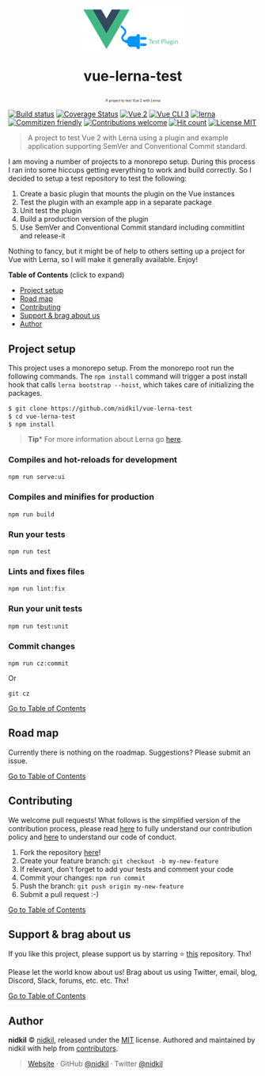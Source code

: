 <p align="center">
  <img src="https://raw.githubusercontent.com/nidkil/vue-lerna-test/master/public/vue-test-plugin-logo.png" alt="vue-lerna-test logo" width="200"/>
</p>
<p align="center" style="font-size: 2.0em"><b>vue-lerna-test</b></p>
<p align="center" style="font-size: 0.5em">A project to test Vue 2 with Lerna</p>

[![Build status](https://travis-ci.com/nidkil/vue-lerna-test.svg?branch=master)](https://travis-ci.com/nidkil/vue-lerna-test)
[![Coverage Status](https://coveralls.io/repos/github/nidkil/vue-lerna-test/badge.svg)](https://coveralls.io/github/nidkil/vue-lerna-test)
[![Vue 2](https://img.shields.io/badge/vue-2.x-brightgreen.svg)](https://vuejs.org/)
[![Vue CLI 3](https://img.shields.io/badge/vue%20cli-3-brightgreen.svg)](https://cli.vuejs.org/)
[![lerna](https://img.shields.io/badge/maintained%20with-lerna-cc00ff.svg)](https://lernajs.io/)
[![Commitizen friendly](https://img.shields.io/badge/commitizen-friendly-brightgreen.svg)](http://commitizen.github.io/cz-cli/)
[![Contributions welcome](https://img.shields.io/badge/contributions-welcome-brightgreen.svg?style=flat)](https://github.com/dwyl/esta/issues)
[![Hit count](http://hits.dwyl.com/nidkil/vue-lerna-test.svg)](http://hits.dwyl.com/dwyl/start-here)
[![License MIT](https://img.shields.io/badge/license-mit-yellow.svg)](https://opensource.org/licenses/MIT)

> A project to test Vue 2 with Lerna using a plugin and example application supporting SemVer and Conventional Commit standard.

I am moving a number of projects to a monorepo setup. During this process I ran into some hiccups getting everything to work and build correctly. So I decided to setup a test repository to test the following:

1. Create a basic plugin that mounts the plugin on the Vue instances
2. Test the plugin with an example app in a separate package
3. Unit test the plugin
4. Build a production version of the plugin
5. Use SemVer and Conventional Commit standard including commitlint and release-it

Nothing to fancy, but it might be of help to others setting up a project for Vue with Lerna, so I will make it generally available. Enjoy!

<a name="toc">
  <summary><strong>Table of Contents</strong> (click to expand)</summary>

<!-- toc -->

- [Project setup](#project-setup)
- [Road map](#road-map)
- [Contributing](#contributing)
- [Support & brag about us](#support--brag-about-us)
- [Author](#author)

<!-- tocstop -->

</a>

## Project setup

This project uses a monorepo setup. From the monorepo root run the following commands. The `npm install` command will trigger a post install hook that calls `lerna bootstrap --hoist`, which takes care of initializing the packages.

```
$ git clone https://github.com/nidkil/vue-lerna-test
$ cd vue-lerna-test
$ npm install
```

> **Tip*** For more information about Lerna go [here](https://github.com/lerna/lerna#readme).

### Compiles and hot-reloads for development

```
npm run serve:ui
```

### Compiles and minifies for production

```
npm run build
```

### Run your tests

```
npm run test
```

### Lints and fixes files

```
npm run lint:fix
```

### Run your unit tests

```
npm run test:unit
```

### Commit changes

```
npm run cz:commit
```

Or

```
git cz
```

[Go to Table of Contents](#toc)

## Road map

Currently there is nothing on the roadmap. Suggestions? Please submit an issue.

[Go to Table of Contents](#toc)

## Contributing

We welcome pull requests! What follows is the simplified version of the contribution process, please read [here](./CONTRIBUTING.md) to fully understand our contribution policy and [here](./CODE-OF-CONDUCT.md) to understand our code of conduct.

1. Fork the repository [here](https://github.com/nidkil/vue-lerna-test)!
2. Create your feature branch: `git checkout -b my-new-feature`
3. If relevant, don't forget to add your tests and comment your code
4. Commit your changes: `npm run commit`
5. Push the branch: `git push origin my-new-feature`
6. Submit a pull request :-)

[Go to Table of Contents](#toc)

## Support & brag about us

If you like this project, please support us by starring ⭐ [this](https://github.com/nidkil/vue-lerna-test) repository. Thx!

Please let the world know about us! Brag about us using Twitter, email, blog, Discord, Slack, forums, etc. etc. Thx!

[Go to Table of Contents](#toc)

## Author

**nidkil** © [nidkil](https://github.com/nidkil), released under the [MIT](./LICENSE.md) license.
Authored and maintained by nidkil with help from [contributors](https://github.com/nidkil/vue-lerna-test/contributors).

> [Website](https://nidkil.me) · GitHub [@nidkil](https://github.com/nidkil) · Twitter [@nidkil](https://twitter.com/nidkil)
